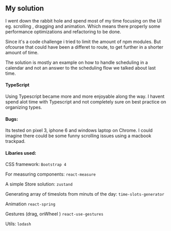 
## My solution

I went down the rabbit hole and spend most of my time focusing on the UI eg.
scrolling , dragging and animation. Which means there properly some performance optimizations and refactoring to be done.

Since it's a code challenge i tried to limit the amount of npm modules.
But ofcourse that could have been a differet to route, to get further in a shorter amount of time. 

The solution is mostly an example on how to handle scheduling in a calendar and not an answer to the scheduling flow we talked about last time.

#### TypeScript 
Using Typescript became more and more enjoyable along the way. I havent spend alot time with Typescript and not completely sure on best practice on organizing types.

#### Bugs:
Its tested on pixel 3, iphone 6 and windows laptop on Chrome.
I could imagine there could be some funny scrolling issues using a macbook trackpad. 


#### Libaries used:
CSS framework: ```Bootstrap 4```

For measuring components: ```react-measure```

A simple Store solution: ```zustand```

Generating array of timeslots from minuts of the day: 
```time-slots-generator```

Animation 
```react-spring```

Gestures (drag, onWheel )
```react-use-gestures```

Utils:
```lodash```

